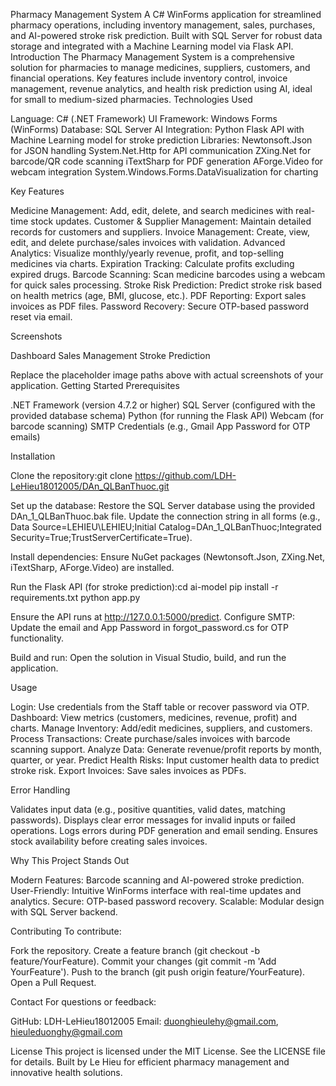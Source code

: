 Pharmacy Management System
A C# WinForms application for streamlined pharmacy operations, including inventory management, sales, purchases, and AI-powered stroke risk prediction. Built with SQL Server for robust data storage and integrated with a Machine Learning model via Flask API.
Introduction
The Pharmacy Management System is a comprehensive solution for pharmacies to manage medicines, suppliers, customers, and financial operations. Key features include inventory control, invoice management, revenue analytics, and health risk prediction using AI, ideal for small to medium-sized pharmacies.
Technologies Used

Language: C# (.NET Framework)
UI Framework: Windows Forms (WinForms)
Database: SQL Server
AI Integration: Python Flask API with Machine Learning model for stroke prediction
Libraries:
Newtonsoft.Json for JSON handling
System.Net.Http for API communication
ZXing.Net for barcode/QR code scanning
iTextSharp for PDF generation
AForge.Video for webcam integration
System.Windows.Forms.DataVisualization for charting



Key Features

Medicine Management: Add, edit, delete, and search medicines with real-time stock updates.
Customer & Supplier Management: Maintain detailed records for customers and suppliers.
Invoice Management: Create, view, edit, and delete purchase/sales invoices with validation.
Advanced Analytics: Visualize monthly/yearly revenue, profit, and top-selling medicines via charts.
Expiration Tracking: Calculate profits excluding expired drugs.
Barcode Scanning: Scan medicine barcodes using a webcam for quick sales processing.
Stroke Risk Prediction: Predict stroke risk based on health metrics (age, BMI, glucose, etc.).
PDF Reporting: Export sales invoices as PDF files.
Password Recovery: Secure OTP-based password reset via email.

Screenshots



Dashboard
Sales Management
Stroke Prediction








Replace the placeholder image paths above with actual screenshots of your application.
Getting Started
Prerequisites

.NET Framework (version 4.7.2 or higher)
SQL Server (configured with the provided database schema)
Python (for running the Flask API)
Webcam (for barcode scanning)
SMTP Credentials (e.g., Gmail App Password for OTP emails)

Installation

Clone the repository:git clone https://github.com/LDH-LeHieu18012005/DAn_QLBanThuoc.git


Set up the database:
Restore the SQL Server database using the provided DAn_1_QLBanThuoc.bak file.
Update the connection string in all forms (e.g., Data Source=LEHIEU\LEHIEU;Initial Catalog=DAn_1_QLBanThuoc;Integrated Security=True;TrustServerCertificate=True).


Install dependencies:
Ensure NuGet packages (Newtonsoft.Json, ZXing.Net, iTextSharp, AForge.Video) are installed.


Run the Flask API (for stroke prediction):cd ai-model
pip install -r requirements.txt
python app.py

Ensure the API runs at http://127.0.0.1:5000/predict.
Configure SMTP:
Update the email and App Password in forgot_password.cs for OTP functionality.


Build and run:
Open the solution in Visual Studio, build, and run the application.



Usage

Login: Use credentials from the Staff table or recover password via OTP.
Dashboard: View metrics (customers, medicines, revenue, profit) and charts.
Manage Inventory: Add/edit medicines, suppliers, and customers.
Process Transactions: Create purchase/sales invoices with barcode scanning support.
Analyze Data: Generate revenue/profit reports by month, quarter, or year.
Predict Health Risks: Input customer health data to predict stroke risk.
Export Invoices: Save sales invoices as PDFs.

Error Handling

Validates input data (e.g., positive quantities, valid dates, matching passwords).
Displays clear error messages for invalid inputs or failed operations.
Logs errors during PDF generation and email sending.
Ensures stock availability before creating sales invoices.

Why This Project Stands Out

Modern Features: Barcode scanning and AI-powered stroke prediction.
User-Friendly: Intuitive WinForms interface with real-time updates and analytics.
Secure: OTP-based password recovery.
Scalable: Modular design with SQL Server backend.

Contributing
To contribute:

Fork the repository.
Create a feature branch (git checkout -b feature/YourFeature).
Commit your changes (git commit -m 'Add YourFeature').
Push to the branch (git push origin feature/YourFeature).
Open a Pull Request.

Contact
For questions or feedback:

GitHub: LDH-LeHieu18012005
Email: duonghieulehy@gmail.com, hieuleduonghy@gmail.com

License
This project is licensed under the MIT License. See the LICENSE file for details.
Built by Le Hieu for efficient pharmacy management and innovative health solutions.

